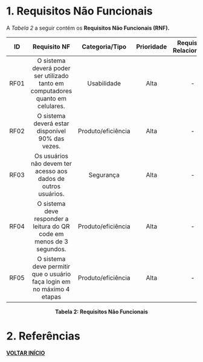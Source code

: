 # 1. Requisitos Não Funcionais

<p align="justify">A <i>Tabela 2</i> a seguir contém os <b>Requisitos Não Funcionais (RNF).</p>

| ID   |                                 Requisito NF                              | Categoria/Tipo | Prioridade | Requisitos Relacionados |
| :--: | :-----------------------------------------------------------------------: |:-------------: | :--------: | :-----------------: |
| RF01 |  O sistema deverá poder ser utilizado tanto em computadores quanto em celulares. | Usabilidade       |Alta       |    -             |
| RF02 |  O sistema deverá estar disponível 90% das vezes.     |  Produto/eficiência     |Alta        |    -              |
| RF03 |  Os usuários não devem ter acesso aos dados de outros usuários.              |  Segurança       |Alta       |     -               |
| RF04 |  O sistema deve responder a leitura do QR code em menos de 3 segundos.              |  Produto/eficiência       |Alta       |     -               |
| RF05 |  O sistema deve permitir que o usuário faça login em no máximo 4 etapas              |  Produto/eficiência       |Alta       |     -               |

<div style="text-align: center">
<p>Tabela 2: Requisitos Não Funcionais</p>
</div>

# 2. Referências

<a href="../README.md">VOLTAR INÍCIO</a>
